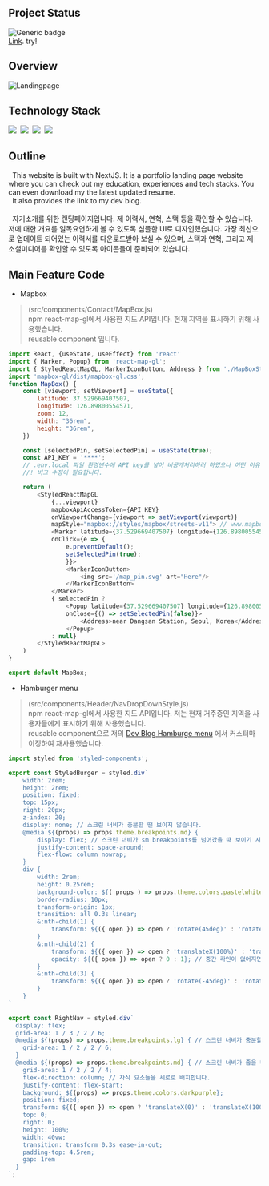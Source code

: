 ## Project Status
![Generic badge](https://img.shields.io/badge/build-passing-green.svg)
<br/> [Link](https://www.wontaechoi.tech). try!

## Overview
![Landingpage](https://user-images.githubusercontent.com/58083434/130402392-0859a094-4655-45d0-b184-a07b89a7ee23.gif)

## Technology Stack
<img src="https://img.shields.io/badge/NextJS-000000?style=flat-square&logo=Next.js&logoColor=white"/></a>&nbsp;
<img src="https://img.shields.io/badge/React-61DAFB?style=flat-square&logo=React&logoColor=white"/></a>&nbsp;
<img src="https://img.shields.io/badge/Framer-df0eb1?style=flat-square&logo=Framer&logoColor=white"/>&nbsp;
<img src="https://img.shields.io/badge/StyledComponents-DB7093?style=flat-square&logo=Styled-Components&logoColor=white"/></a>

## Outline
&nbsp; This website is built with NextJS. It is a portfolio landing page website where you can check out my education, experiences and tech stacks. You can even download my the latest updated resume. <br/>
&nbsp; It also provides the link to my dev blog.
<br/><br/>
&nbsp; 자기소개를 위한 랜딩페이지입니다. 제 이력서, 연혁, 스택 등을 확인할 수 있습니다. 저에 대한 개요를 일목요연하게 볼 수 있도록 심플한 UI로 디자인했습니다. 가장 최신으로 업데이트 되어있는 이력서를 다운로드받아 보실 수 있으며, 스택과 연혁, 그리고 제 소셜미디어를 확인할 수 있도록 아이콘들이 준비되어 있습니다.

## Main Feature Code
- Mapbox
> (src/components/Contact/MapBox.js) <br/>
> npm react-map-gl에서 사용한 지도 API입니다. 현재 지역을 표시하기 위해 사용했습니다. <br/>
> reusable component 입니다.
```js
import React, {useState, useEffect} from 'react'
import { Marker, Popup} from 'react-map-gl';
import { StyledReactMapGL, MarkerIconButton, Address } from './MapBoxStyle'; // 커스텀 styled-component입니다.
import 'mapbox-gl/dist/mapbox-gl.css';
function MapBox() {
    const [viewport, setViewport] = useState({
        latitude: 37.529669407507,
        longitude: 126.89800554571,
        zoom: 12,
        width: "36rem",
        height: "36rem",
    })

    const [selectedPin, setSelectedPin] = useState(true);
    const API_KEY = '****'; 
    // .env.local 파일 환경변수에 API key를 넣어 비공개처리하러 하였으나 어떤 이유에서인지 제대로 동작하지 않았습니다.
    //! 버그 수정이 필요합니다.

    return (
        <StyledReactMapGL 
            {...viewport} 
            mapboxApiAccessToken={API_KEY}
            onViewportChange={viewport => setViewport(viewport)}
            mapStyle="mapbox://styles/mapbox/streets-v11"> // www.mapbox.com/gallery에서 다양한 스타일을 가져와 사용할 수 있습니다.
            <Marker latitude={37.529669407507} longitude={126.89800554571}
            onClick={e => {
                e.preventDefault();
                setSelectedPin(true);
                }}>
                <MarkerIconButton>
                    <img src='/map_pin.svg' art="Here"/>
                </MarkerIconButton>
            </Marker>
            { selectedPin ? 
                <Popup latitude={37.529669407507} longitude={126.89800554571}
                onClose={() => setSelectedPin(false)}>
                    <Address>near Dangsan Station, Seoul, Korea</Address> 
                </Popup>
            : null}
        </StyledReactMapGL>
    )
}

export default MapBox;
```
- Hamburger menu
> (src/components/Header/NavDropDownStyle.js) <br/>
> npm react-map-gl에서 사용한 지도 API입니다. 저는 현재 거주중인 지역을 사용자들에게 표시하기 위해 사용했습니다. <br/>
> reusable component으로 저의 [Dev Blog Hamburge menu](https://github.com/beegramin9/Gatsby-Official-Tutorial/blob/main/src/styles/NavDropDownStyle.js) 에서 커스터마이징하여 재사용했습니다. 
```js
import styled from 'styled-components';

export const StyledBurger = styled.div`
    width: 2rem;
    height: 2rem;
    position: fixed;
    top: 15px;
    right: 20px;
    z-index: 20;
    display: none; // 스크린 너비가 충분할 땐 보이지 않습니다.
    @media ${(props) => props.theme.breakpoints.md} { 
        display: flex; // 스크린 너비가 sm breakpoints를 넘어갔을 때 보이기 시작합니다.
        justify-content: space-around;
        flex-flow: column nowrap;
    }
    div {
        width: 2rem;
        height: 0.25rem;
        background-color: ${( props ) => props.theme.colors.pastelwhite};
        border-radius: 10px;
        transform-origin: 1px; 
        transition: all 0.3s linear;
        &:nth-child(1) {
            transform: ${({ open }) => open ? 'rotate(45deg)' : 'rotate(0)'};
        }
        &:nth-child(2) {
            transform: ${({ open }) => open ? 'translateX(100%)' : 'translateX(0)'};
            opacity: ${({ open }) => open ? 0 : 1}; // 중간 라인이 없어지면서 X자를 만들게 됩니다.
        }
        &:nth-child(3) {
            transform: ${({ open }) => open ? 'rotate(-45deg)' : 'rotate(0)'};
        }
    }
`

export const RightNav = styled.div`
  display: flex;
  grid-area: 1 / 3 / 2 / 6;
  @media ${(props) => props.theme.breakpoints.lg} { // 스크린 너비가 충분할 때
    grid-area: 1 / 2 / 2 / 6;
  } 
  @media ${(props) => props.theme.breakpoints.md} { // 스크린 너비가 좁을 때
    grid-area: 1 / 2 / 2 / 4;
    flex-direction: column; // 자식 요소들을 세로로 배치합니다.
    justify-content: flex-start;
    background: ${(props) => props.theme.colors.darkpurple};
    position: fixed;
    transform: ${({ open }) => open ? 'translateX(0)' : 'translateX(100%)'};
    top: 0;
    right: 0;
    height: 100%;
    width: 40vw;
    transition: transform 0.3s ease-in-out;
    padding-top: 4.5rem;
    gap: 1rem
  }
`;
```
